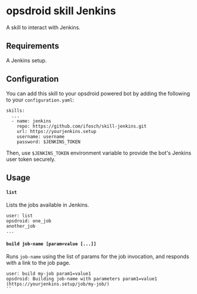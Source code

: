 # opsdroid skill Jenkins

A skill to interact with Jenkins.

## Requirements

A Jenkins setup.

## Configuration

You can add this skill to your opsdroid powered bot by adding the following to your `configuration.yaml`:

```
skills:
  ...
  - name: jenkins
    repo: https://github.com/ifosch/skill-jenkins.git
    url: https://yourjenkins.setup
    username: username
    password: $JENKINS_TOKEN
```

Then, use `$JENKINS_TOKEN` environment variable to provide the bot's Jenkins user token securely.

## Usage

#### `list`

Lists the jobs available in Jenkins.
```
user: list
opsdroid: one_job
another_job
...
```

#### `build job-name [param=value [...]]`

Runs `job-name` using the list of params for the job invocation, and responds with a link to the job page.
```
user: build my-job param1=value1
opsdroid: Building job-name with parameters param1=value1 (https://yourjenkins.setup/job/my-job/)
``
